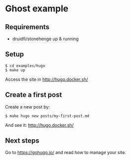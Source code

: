 # Ghost example

## Requirements

- druidfi/stonehenge up & running

## Setup

```
$ cd examples/hugo
$ make up
```

Access the site in http://hugo.docker.sh/

## Create a first post

Create a new post by:

```
$ make hugo new posts/my-first-post.md
```

And see it: http://hugo.docker.sh/

## Next steps

Go to https://gohugo.io/ and read how to manage your site.
